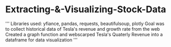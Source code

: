 # Extracting-&-Visualizing-Stock-Data
''' 
Libraries used: yfiance, pandas, requests, beautifulsoup, plotly
Goal was to collect historical data of Tesla's revenue and growth rate from the web
Created a graph function and webscarped Tesla's Quaterly Revenue into a dataframe for data visualization
'''
